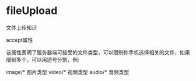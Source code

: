 # fileUpload
文件上传知识

accept属性

该属性表明了服务器端可接受的文件类型，可以限制你手机选择相关的文件，如果限制多个，可以用逗号分割，例:

image/* 图片类型
video/* 视频类型
audio/* 音频类型
